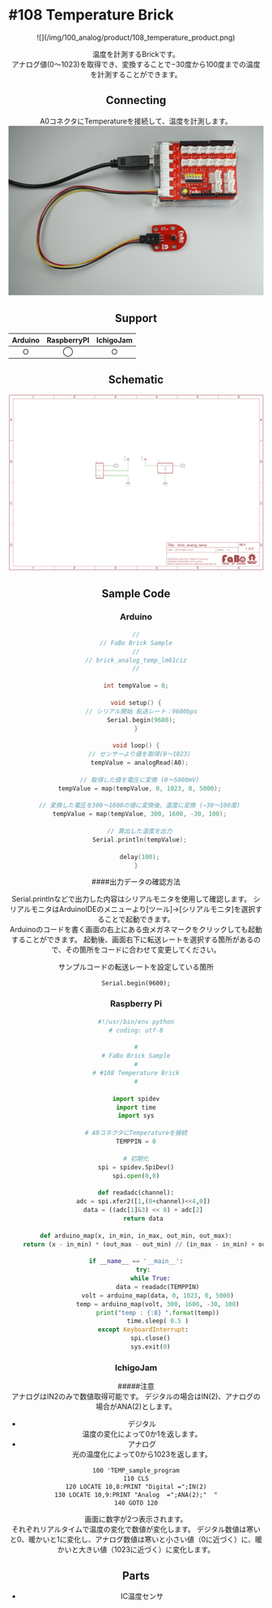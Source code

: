 # #108 Temperature Brick
<center>![](/img/100_analog/product/108_temperature_product.png)
<!--COLORME-->

温度を計測するBrickです。
<br>
アナログ値(0〜1023)を取得でき、変換することで−30度から100度までの温度を計測することができます。
<br>

## Connecting
A0コネクタにTemperatureを接続して、温度を計測します。
![](/img/100_analog/connect/108_temperature_connect.png)

## Support
| Arduino | RaspberryPI | IchigoJam |
| -- | -- | -- |
| <center>○ | <center>◯ | <center>○ |

## Schematic
![](/img/100_analog/schematic/108_temperature_schematic.png)


## Sample Code
### Arduino
```c
//
// FaBo Brick Sample
//
// brick_analog_temp_lm61ciz
//

int tempValue = 0;

void setup() {
   // シリアル開始 転送レート：9600bps
   Serial.begin(9600);
}

void loop() {
  // センサーより値を取得(0〜1023)
  tempValue = analogRead(A0);
  
  // 取得した値を電圧に変換 (0〜5000mV)
  tempValue = map(tempValue, 0, 1023, 0, 5000);

  // 変換した電圧を300〜1600の値に変換後、温度に変換 (−30〜100度)
  tempValue = map(tempValue, 300, 1600, -30, 100);

  // 算出した温度を出力
  Serial.println(tempValue);

  delay(100);
}

```

####出力データの確認方法

Serial.printlnなどで出力した内容はシリアルモニタを使用して確認します。
シリアルモニタはArduinoIDEのメニューより[ツール]->[シリアルモニタ]を選択することで起動できます。
<br>
Arduinoのコードを書く画面の右上にある虫メガネマークをクリックしても起動することができます。
起動後、画面右下に転送レートを選択する箇所があるので、その箇所をコードに合わせて変更してください。

サンプルコードの転送レートを設定している箇所
```
Serial.begin(9600);
```

### Raspberry Pi
```python
#!/usr/bin/env python
# coding: utf-8

#
# FaBo Brick Sample
#
# #108 Temperature Brick
#

import spidev
import time
import sys

# A0コネクタにTemperatureを接続
TEMPPIN = 0

# 初期化
spi = spidev.SpiDev()
spi.open(0,0)

def readadc(channel):
	adc = spi.xfer2([1,(8+channel)<<4,0])
	data = ((adc[1]&3) << 8) + adc[2]
	return data

def arduino_map(x, in_min, in_max, out_min, out_max):
	return (x - in_min) * (out_max - out_min) // (in_max - in_min) + out_min

if __name__ == '__main__':
	try:
		while True:
			data = readadc(TEMPPIN)
			volt = arduino_map(data, 0, 1023, 0, 5000)
			temp = arduino_map(volt, 300, 1600, -30, 100)
			print("temp : {:8} ".format(temp))
			time.sleep( 0.5 )
	except KeyboardInterrupt:
		spi.close()
		sys.exit(0)
```

### IchigoJam

#####注意<br>アナログはIN2のみで数値取得可能です。
デジタルの場合はIN(2)、アナログの場合がANA(2)とします。

- デジタル<br>
温度の変化によって0か1を返します。<br>
- アナログ<br>
光の温度化によって0から1023を返します。<br>

```Basic
100 'TEMP_sample_program
110 CLS
120 LOCATE 10,8:PRINT "Digital =";IN(2)
130 LOCATE 10,9:PRINT "Analog  =";ANA(2);"  "
140 GOTO 120
```

画面に数字が2つ表示されます。<br>
それぞれリアルタイムで温度の変化で数値が変化します。
デジタル数値は寒いと0、暖かいと1に変化し、アナログ数値は寒いと小さい値（0に近づく）に、暖かいと大きい値（1023に近づく）に変化します。

## Parts
- IC温度センサ
